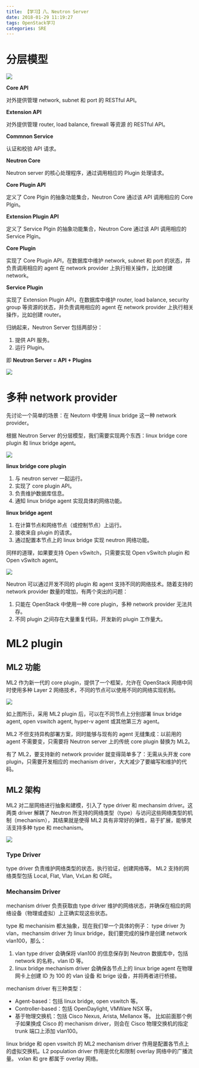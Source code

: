 ```yaml
---
title: 【学习】八、Neutron Server
date: 2018-01-29 11:19:27
tags: OpenStack学习
categories: SRE
---
```


# 分层模型

<!-- more -->

![](http://mmbiz.qpic.cn/mmbiz/Hia4HVYXRicqG2kaGXyYgYWVaMZBrLruk6LYphLicwibym5k79oEPDPAlrVCY9aQ9bDiahZQ2YTNZ8Ee6XgXqnhSGKQ/640?wx_fmt=png&tp=webp&wxfrom=5&wx_lazy=1)

**Core API**

对外提供管理 network, subnet 和 port 的 RESTful API。

**Extension API**

对外提供管理 router, load balance, firewall 等资源 的 RESTful API。

**Commnon Service**

认证和校验 API 请求。

**Neutron Core**

Neutron server 的核心处理程序，通过调用相应的 Plugin 处理请求。

**Core Plugin API**

定义了 Core Plgin 的抽象功能集合，Neutron Core 通过该 API 调用相应的 Core Plgin。

**Extension Plugin API**

定义了 Service Plgin 的抽象功能集合，Neutron Core 通过该 API 调用相应的 Service Plgin。

**Core Plugin**

实现了 Core Plugin API，在数据库中维护 network, subnet 和 port 的状态，并负责调用相应的 agent 在 network provider 上执行相关操作，比如创建 network。

**Service Plugin**

实现了 Extension Plugin API，在数据库中维护 router, load balance, security group 等资源的状态，并负责调用相应的 agent 在 network provider 上执行相关操作，比如创建 router。

归纳起来，Neutron Server 包括两部分：

1. 提供 API 服务。
2. 运行 Plugin。

即 **Neutron Server = API + Plugins**

![](http://mmbiz.qpic.cn/mmbiz/Hia4HVYXRicqG2kaGXyYgYWVaMZBrLruk6fRic3xJzD7tJjhr2g0OXKJaOz6DNopZv0JiaibdzBBNcZ4GJsOHh8JpQQ/640?wx_fmt=png&tp=webp&wxfrom=5&wx_lazy=1)

# 多种 network provider

先讨论一个简单的场景：在 Neutorn 中使用 linux bridge 这一种 network provider。

根据 Neutron Server 的分层模型，我们需要实现两个东西：linux bridge core plugin 和 linux bridge agent。

![](http://mmbiz.qpic.cn/mmbiz/Hia4HVYXRicqHOMwJJhLTWQLjEia7SIWD86oJHFSYAiaQgiaibVpXyEsiaZmd9GfbzTvhEGTIv7S9BKibDnakpibFGYgrHg/640?wx_fmt=png&tp=webp&wxfrom=5&wx_lazy=1)

**linux bridge core plugin**

1. 与 neutron server 一起运行。
2. 实现了 core plugin API。
3. 负责维护数据库信息。
4. 通知 linux bridge agent 实现具体的网络功能。

**linux bridge agent**

1. 在计算节点和网络节点（或控制节点）上运行。
2. 接收来自 plugin 的请求。
3. 通过配置本节点上的 linux bridge 实现 neutron 网络功能。

同样的道理，如果要支持 Open vSwitch，只需要实现 Open vSwitch plugin 和 Open vSwitch agent。

![](http://mmbiz.qpic.cn/mmbiz/Hia4HVYXRicqHOMwJJhLTWQLjEia7SIWD8627Nbppz9IdbPDib1PyBuSLgvCQW4dEtpRiarkowpt96xiacOhjFB8MvibQ/640?wx_fmt=png&tp=webp&wxfrom=5&wx_lazy=1)

Neutron 可以通过开发不同的 plugin 和 agent 支持不同的网络技术。随着支持的 network provider 数量的增加，有两个突出的问题：

1. 只能在 OpenStack 中使用一种 core plugin，多种 network provider 无法共存。
2. 不同 plugin 之间存在大量重复代码，开发新的 plugin 工作量大。

# ML2 plugin

## ML2 功能

ML2 作为新一代的 core plugin，提供了一个框架，允许在 OpenStack 网络中同时使用多种 Layer 2 网络技术，不同的节点可以使用不同的网络实现机制。

![](http://mmbiz.qpic.cn/mmbiz/Hia4HVYXRicqGFdPu75GJLZJYYsYia6y56DtLEdSl70b04xgEibkUlqict3741PnlGQwOKqMXtJt5JLrsJL9UqYwvag/640?wx_fmt=png&tp=webp&wxfrom=5&wx_lazy=1)

如上图所示，采用 ML2 plugin 后，可以在不同节点上分别部署 linux bridge agent, open vswitch agent, hyper-v agent 或其他第三方 agent。

ML2 不但支持异构部署方案，同时能够与现有的 agent 无缝集成：以前用的 agent 不需要变，只需要将 Neutron server 上的传统 core plugin 替换为 ML2。

有了 ML2，要支持新的 network provider 就变得简单多了：无需从头开发 core plugin，只需要开发相应的 mechanism driver，大大减少了要编写和维护的代码。

## ML2 架构

ML2 对二层网络进行抽象和建模，引入了 type driver 和 mechansim driver。这两类 driver 解耦了 Neutron 所支持的网络类型（type）与访问这些网络类型的机制（mechanism），其结果就是使得 ML2 具有非常好的弹性，易于扩展，能够灵活支持多种 type 和 mechanism。

![](http://mmbiz.qpic.cn/mmbiz/Hia4HVYXRicqH7ebIW9oTUGZSvmvqG5NE4ADyCNicibVVlsJMnvWSkK6InMQiapp5M247AD4Zep8dN3Hd48qUMK75UA/640?wx_fmt=png&tp=webp&wxfrom=5&wx_lazy=1)

### Type Driver

type driver 负责维护网络类型的状态，执行验证，创建网络等。 ML2 支持的网络类型包括 Local, Flat, Vlan, VxLan 和 GRE。 

### Mechansim Driver

mechanism driver 负责获取由 type driver 维护的网络状态，并确保在相应的网络设备（物理或虚拟）上正确实现这些状态。

type 和 mechanisim 都太抽象，现在我们举一个具体的例子： type driver 为 vlan，mechansim driver 为 linux bridge，我们要完成的操作是创建 network vlan100，那么：

1. vlan type driver 会确保将 vlan100 的信息保存到 Neutron 数据库中，包括 network 的名称，vlan ID 等。
2. linux bridge mechanism driver 会确保各节点上的 linux brige agent 在物理网卡上创建 ID 为 100 的 vlan 设备 和 brige 设备，并将两者进行桥接。

mechanism driver 有三种类型：

- Agent-based：包括 linux bridge, open vswitch 等。
- Controller-based：包括 OpenDaylight, VMWare NSX 等。
- 基于物理交换机：包括 Cisco Nexus, Arista, Mellanox 等。 比如前面那个例子如果换成 Cisco 的 mechanism driver，则会在 Cisco 物理交换机的指定 trunk 端口上添加 vlan100。

linux bridge 和 open vswitch 的 ML2 mechanism driver 作用是配置各节点上的虚拟交换机。L2 population driver 作用是优化和限制 overlay 网络中的广播流量。 vxlan 和 gre 都属于 overlay 网络。